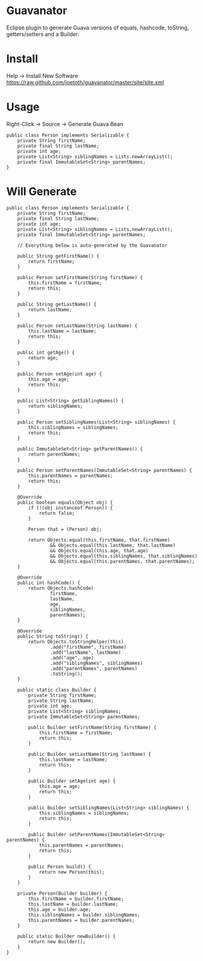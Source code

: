 Guavanator
==========

Eclipse plugin to generate Guava versions of equals, hashcode, toString, getters/setters and a Builder.

Install
==========

Help -> Install New Software
https://raw.github.com/joetoth/guavanator/master/site/site.xml


Usage
==========
Right-Click -> Source -> Generate Guava Bean

	public class Person implements Serializable {
    	private String firstName;
    	private final String lastName;
    	private int age;
    	private List<String> siblingNames = Lists.newArrayList();
    	private final ImmutableSet<String> parentNames;
  	}

Will Generate
==========
	
	public class Person implements Serializable {
		private String firstName;
		private final String lastName;
		private int age;
		private List<String> siblingNames = Lists.newArrayList();
		private final ImmutableSet<String> parentNames;
	
		// Everything below is auto-generated by the Guavanator
	
		public String getFirstName() {
			return firstName;
		}
	
		public Person setFirstName(String firstName) {
			this.firstName = firstName;
			return this;
		}
	
		public String getLastName() {
			return lastName;
		}
	
		public Person setLastName(String lastName) {
			this.lastName = lastName;
			return this;
		}
	
		public int getAge() {
			return age;
		}
	
		public Person setAge(int age) {
			this.age = age;
			return this;
		}
	
		public List<String> getSiblingNames() {
			return siblingNames;
		}
	
		public Person setSiblingNames(List<String> siblingNames) {
			this.siblingNames = siblingNames;
			return this;
		}
	
		public ImmutableSet<String> getParentNames() {
			return parentNames;
		}
	
		public Person setParentNames(ImmutableSet<String> parentNames) {
			this.parentNames = parentNames;
			return this;
		}
	
		@Override
		public boolean equals(Object obj) {
			if (!(obj instanceof Person)) {
				return false;
			}
	
			Person that = (Person) obj;
	
			return Objects.equal(this.firstName, that.firstName)
					&& Objects.equal(this.lastName, that.lastName)
					&& Objects.equal(this.age, that.age)
					&& Objects.equal(this.siblingNames, that.siblingNames)
					&& Objects.equal(this.parentNames, that.parentNames);
		}
	
		@Override
		public int hashCode() {
			return Objects.hashCode(
					firstName,
					lastName,
					age,
					siblingNames,
					parentNames);
		}
	
		@Override
		public String toString() {
			return Objects.toStringHelper(this)
					.add("firstName", firstName)
					.add("lastName", lastName)
					.add("age", age)
					.add("siblingNames", siblingNames)
					.add("parentNames", parentNames)
					.toString();
		}
	
		public static class Builder {
			private String firstName;
			private String lastName;
			private int age;
			private List<String> siblingNames;
			private ImmutableSet<String> parentNames;
	
			public Builder setFirstName(String firstName) {
				this.firstName = firstName;
				return this;
			}
	
			public Builder setLastName(String lastName) {
				this.lastName = lastName;
				return this;
			}
	
			public Builder setAge(int age) {
				this.age = age;
				return this;
			}
	
			public Builder setSiblingNames(List<String> siblingNames) {
				this.siblingNames = siblingNames;
				return this;
			}
	
			public Builder setParentNames(ImmutableSet<String> parentNames) {
				this.parentNames = parentNames;
				return this;
			}
	
			public Person build() {
				return new Person(this);
			}
		}
	
		private Person(Builder builder) {
			this.firstName = builder.firstName;
			this.lastName = builder.lastName;
			this.age = builder.age;
			this.siblingNames = builder.siblingNames;
			this.parentNames = builder.parentNames;
		}
	
		public static Builder newBuilder() {
			return new Builder();
		}
	}
